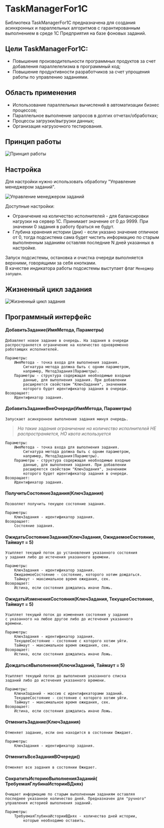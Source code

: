 # TaskManagerFor1C

Библиотека TaskManagerFor1C предназначена для создания асинхронных и параллельных алгоритмов с гарантированным выполнением в среде 1С Предприятия на базе фоновых заданий.

## Цели TaskManagerFor1C:

- Повышение производительности программных продуктов за счет добавления параллелелизма в программный код;
- Повышение продуктивности разработчиков за счет упрощения работы по управлению заданиями.

## Область применения

- Использование параллельных вычислений в автоматизации бизнес процессов;
- Параллельное выполнение запросов в долгих отчетах/обработках;
- Процессы загрузки/выгрузки данных;
- Организация нагрузочного тестирования.

## Принцип работы

![Принцип работы](http://habrastorage.org/files/e55/eda/8f4/e55eda8f498d4576a5290af343e5e763.jpg)

## Настройка

Для настройки нужно использовать обработку "Управление менеджером заданий".

![Управление менеджером заданий](http://habrastorage.org/files/5d3/c22/ba9/5d3c22ba93ac40dba8096b5689850cfe.JPG "Настройки менеджера заданий")

Доступные настройки:

- Ограничение на количество исполнителей - для балансировки нагрузки на сервер 1С. Принимает значение от 0 до 9999. При значении 0 задания в работу браться не будут.
- Глубина хранения истории (дни) - если указано значение отличное от 0, тогда подсистема сама будет чистить информацию по старым выполненным заданиям оставляя последние N дней указанных в настройке.

Запуск подсистемы, остановка и очистка очереди выполняется верхними, говорящими за себя кнопками.  
В качестве индикатора работы подсистемы выступает флаг `Менеджер запущен`.

## Жизненный цикл задания

![Жизненный цикл задания](http://habrastorage.org/files/884/86c/e89/88486ce89c4e40e196a0e5680116ddcb.jpg)

## Программный интерфейс

#### ДобавитьЗадание(ИмяМетода, Параметры)

    Добавляет новое задание в очередь. На задания в очереди
    распространяется ограничение на количество одновременно
    работающих исполнителей.
     
	Параметры:
		ИмяМетода - точка входа для выполнения задания.
			Сигнатура метода должна быть с одним параметром,
			например, МетодЗадания(Параметры).
		Параметры - структура содержащая необходимые входные
			данные, для выполнения задания. При добавлении
			расширяется свойством "КлючЗадания", значением
			которого будет идентификатор задания в очереди.
	Возвращает:
		Идентификатор задания.

#### ДобавитьЗаданиеВнеОчереди(ИмяМетода, Параметры)

	Запускает асинхронное выполнение задания минуя очередь.
	
>*На такие задания ограничение на количество исполнителей НЕ распространяется, НО квота используется*

	Параметры:
		ИмяМетода - точка входа для выполнения задания.
			Сигнатура метода должна быть с одним параметром,
			например, МетодЗадания(Параметры).
		Параметры - структура содержащая необходимые входные
			данные, для выполнения задания. При добавлении
			расширяется свойством "КлючЗадания", значением
			которого будет идентификатор задания в очереди.
	Возвращает:
		Идентификатор задания.

#### ПолучитьСостояниеЗадания(КлючЗадания)

	Позволяет получить текущее состояние задания.
	
	Параметры:
		КлючЗадания - идентификатор задания.
	Возвращает:
		Состояние задания.

#### ОжидатьСостояниеЗадания(КлючЗадания, ОжидаемоеСостояние, Таймаут = 5)

	Усыпляет текущий поток до установления указанного состояния
	у задания либо до истечения указанного времени.
	
	Параметры:
		КлючЗадания - идентификатор задания.
		ОжидаемоеСостояние - состояние, которого хотим дождаться.
		Таймаут - максимальное время ожидания, сек.
	Возвращает:
		Истина, если состояния дождались иначе Ложь.

#### ОжидатьИзмененияСостояния(КлючЗадания, ТекущееСостояние, Таймаут = 5)

	Усыпляет текущий поток до изменения состояния у задания
	с указанного на любое другое либо до истечения указанного
	времени.
	
	Параметры:
		КлючЗадания - идентификатор задания.
		ТекущееСостояние - состояние с которого хотим уйти.
		Таймаут - максимальное время ожидания, сек.
	Возвращает:
		Истина, если состояния дождались иначе Ложь.

#### ДождатьсяВыполнения(КлючиЗаданий, Таймаут = 5)

	Усыпляет текущий поток до выполнения указанного списка
	заданий либо до истечения указанного времени.
	
	Параметры:
		КлючиЗаданий - массив с идентификаторами заданий.
		ТекущееСостояние - состояние с которого хотим уйти.
		Таймаут - максимальное время ожидания, сек.
	Возвращает:
		Истина, если состояния дождались иначе Ложь.

#### ОтменитьЗадание(КлючЗадания)

	Отменяет задание, если оно находится в состоянии Ожидает.
	
	Параметры:
		КлючЗадания - идентификатор задания.

#### ОтменитьВсеЗаданияВОчереди()

	Отменяет все задания в состоянии Ожидает.

#### СократитьИсториюВыполненияЗаданий( ТребуемаяГлубинаИсторииВДнях)

	Очищает информацию по старым выполненным заданиям оставляя
	последнее указанное количество дней. Предназначен для "ручного"
	управления историей выполнения заданий.
	
	Параметры:
		ТребуемаяГлубинаИсторииВДнях - количество дней истории,
			которые необходимо оставить.